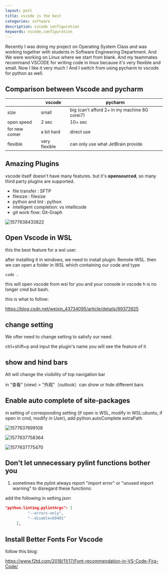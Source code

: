 ```yaml
---
layout: post
title: vscode is the best
categories: software
description: vscode configuration
keywords: vscode,configuration
---
```






Recently I was doing my project on Operating System Class and was working together with students in Software Engineering Department. And We were working on Linux where we start from blank. And my teammates recommand VSCODE for writing code in linux because it's very flexible and small. Now I like it very much ! And I switch from using pycharm to vscode for python as well.

## Comparison between Vscode and pycharm

|               | vscode        | pycharm                                       |
| ------------- | ------------- | --------------------------------------------- |
| size          | small         | big (can't afford 2+ in my machine 8G corei7) |
| open speed    | 2 sec         | 10+ sec                                       |
| for new comer | a bit hard    | direct use                                    |
| flexible      | very flexible | can only use what JetBrain provide            |

## Amazing Plugins

vscode itself doesn't have many features. but it's **opensourced**, so many third party plugins are supported.

-  file transfer : SFTP
- filesize : filesize
- python and lint : python
- intelligent completion: vs intellicode
- git work flow: Git-Graph

![1577638433822](..\..\_posts\images\screenshots\1577638433822.png)

## Open Vscode in WSL

this the best feature for a wsl user.

after installing it in windows, we need to install plugin: Remote-WSL. then  we can open a folder in WSL which containing our code and type 

```bash
code .
```

this will open vscode from wsl for you and your console in vscode h is no longer cmd but bash.



this is what to follow:

<https://blog.csdn.net/weixin_43734095/article/details/99373925>

## change setting

We ofter need to change setting to satisfy our need.

ctrl+shift+p and input the plugin's name you will see the feature of it



## show and hind bars

Alt will change the visibility of top navigation bar

in “查看” (view) > "外观"（outlook）can show or hide different bars



 

## Enable  auto complete of site-packages



in setting of corresponding setting  (if open is WSL, modify in WSL:ubuntu, if open in cmd, modify in User), add python.autoComplete.extraPath



![1577637699108](..\..\images\screenshots\1577637699108.png)

![1577637758364](..\..\images\screenshots\1577637758364.png)

![1577637775470](..\..\images\screenshots\1577637775470.png)



## Don't let unnecessary pylint functions bother you

1.  sometimes the pylint always  report "import error"  or "unused import warning" to disregard these functions:

   add the following in setting.json

   ```json
   "python.linting.pylintArgs": [
             "--errors-only",
             "--disable=E0401"
        ],
   ```


## Install Better Fonts For Vscode 

follow this blog:

<https://www.f2td.com/2018/11/17/Font-recommendation-in-VS-Code-Fira-Code/>